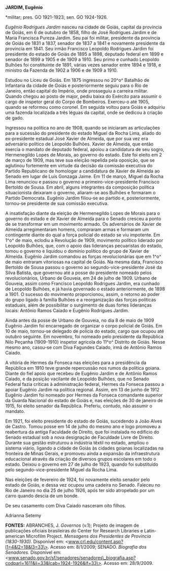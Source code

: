 **JARDIM, Eugênio**

\*militar; pres. GO 1921-1923; sen. GO 1924-1926.

*Eugênio Rodrigues Jardim* nasceu na cidade de Goiás, capital da
província de Goiás, em 6 de outubro de 1858, filho de José Rodrigues
Jardim e de Maria Francisca Pureza Jardim. Seu pai foi militar,
presidente da província de Goiás de 1831 a 1837, senador de 1837 a 1841
e novamente presidente da província em 1841. Seu irmão Francisco
Leopoldo Rodrigues Jardim foi presidente do estado de Goiás de 1895 a
1898, deputado federal em 1899 e senador de 1899 a 1905 e de 1909 a
1910. Seu primo e cunhado Leopoldo Bulhões foi constituinte de 1891,
várias vezes senador entre 1894 e 1918, e ministro da Fazenda de 1902 a
1906 e de 1909 a 1910.

Estudou no Liceu de Goiás. Em 1875 ingressou no 20^o^ Batalhão de
Infantaria da cidade de Goiás e posteriormente seguiu para o Rio de
Janeiro, então capital do Império, onde prosseguiu a carreira militar.
Quando chegou ao posto de major, pediu baixa do Exército para assumir o
cargo de inspetor geral do Corpo de Bombeiros. Exerceu-o até 1905,
quando se reformou como coronel. Em seguida voltou para Goiás e adquiriu
uma fazenda localizada a três léguas da capital, onde se dedicou à
criação de gado.

Ingressou na política no ano de 1908, quando se iniciaram as
articulações para a sucessão do presidente do estado Miguel da Rocha
Lima, aliado do ex-presidente estadual José Xavier de Almeida, que por
sua vez era adversário político de Leopoldo Bulhões. Xavier de Almeida,
que então exercia o mandato de deputado federal, apoiou a candidatura de
seu sogro, Hermenegildo Lopes de Morais, ao governo do estado. Este foi
eleito em 2 de março de 1909, mas teve sua eleição repelida pela
oposição, que se aglutinou fortemente em virtude da decisão da comissão
executiva do Partido Republicano de homologar a candidatura de Xavier de
Almeida ao Senado em lugar de Luís Gonzaga Jaime. Em 11 de março, Miguel
da Rocha Lima renunciou e passou o governo a primeiro-vice-presidente
Francisco Bertoldo de Sousa. Em abril, alguns integrantes da composição
política situacionista deixaram o governo, aliaram-se aos Bulhões e
formaram o Partido Democrata. Eugênio Jardim filiou-se ao partido e,
posteriormente, tornou-se presidente de sua comissão executiva.

A insatisfação diante da eleição de Hermenegildo Lopes de Morais para o
governo do estado e de Xavier de Almeida para o Senado cresceu a ponto
de se transformar em um movimento armado. Os adversários de Xavier de
Almeida arregimentaram homens, compraram armas e formaram um contingente
diante do qual a força policial do estado se viu impotente. Em 1^o^ de
maio, eclodiu a Revolução de 1909, movimento político liderado por
Leopoldo Bulhões, que, com o apoio das lideranças pecuaristas do estado,
tomou o governo e liquidou o domínio político do grupo de Xavier de
Almeida. Eugênio Jardim comandou as forças revolucionárias que em 1^o^
de maio entraram vitoriosas na capital de Goiás. Na mesma data,
Francisco Bertoldo de Sousa passou o governo ao segundo-vice-presidente
José da Silva Batista, que governou até a posse do presidente nomeado
pelos revolucionários, Urbano de Gouveia, em 24 de julho de 1909. Urbano
de Gouveia, assim como Francisco Leopoldo Rodrigues Jardim, era cunhado
de Leopoldo Bulhões, e já havia governado o estado anteriormente, de
1898 a 1901. O sucesso do movimento proporcionou, assim, o retorno ao
poder do grupo ligado à família Bulhões e a reorganização das forças
políticas estaduais, além de possibilitar o surgimento de duas fortes
lideranças locais: Antônio Ramos Caiado e Eugênio Rodrigues Jardim.

Ainda antes da posse de Urbano de Gouveia, no dia 8 de maio de 1909
Eugênio Jardim foi encarregado de organizar o corpo policial de Goiás.
Em 10 de maio, tornou-se delegado de polícia do estado, cargo que ocupou
até outubro seguinte. Em novembro, foi nomeado pelo presidente da
República Nilo Peçanha (1909-1910) inspetor agrícola do 11^o^ Distrito
de Goiás. Nesse mesmo ano, casou-se com Diva Fagundes Caiado, irmã de
Antônio Ramos Caiado.

A vitória de Hermes da Fonseca nas eleições para a presidência da
República em 1910 teve grande repercussão nos rumos da política goiana.
Diante do fiel apoio que recebeu de Eugênio Jardim e de Antônio Ramos
Caiado, e da posição vacilante de Leopoldo Bulhões, que no Senado
Federal fazia críticas à administração federal, Hermes da Fonseca passou
a apoiar Eugênio Jardim na política regional. Assim, em 13 de junho de
1912 Eugênio Jardim foi nomeado por Hermes da Fonseca comandante
superior da Guarda Nacional do estado de Goiás e, nas eleições de 30 de
janeiro de 1915, foi eleito senador da República. Preferiu, contudo, não
assumir o mandato.

Em 1921, foi eleito presidente do estado de Goiás, sucedendo a João
Alves de Castro. Tomou posse em 14 de julho do mesmo ano e logo promoveu
a reabertura da antiga Faculdade de Direito, que foi instalada no
edifício do Senado estadual sob a nova designação de Faculdade Livre de
Direito. Durante sua gestão estruturou a indústria têxtil no estado,
ampliou o sistema viário, ligando a cidade de Goiás às cidades goianas
localizadas na fronteira de Minas Gerais, e promoveu ainda a expansão da
infraestrutura educacional através da criação de diversos grupos
escolares em todo o estado. Deixou o governo em 27 de julho de 1923,
quando foi substituído pelo segundo-vice-presidente Miguel da Rocha
Lima.

Nas eleições de fevereiro de 1924, foi novamente eleito senador pelo
estado de Goiás, e dessa vez ocupou uma cadeira no Senado. Faleceu no
Rio de Janeiro no dia 25 de julho 1926, após ter sido atropelado por um
carro quando descia de um bonde.

De seu casamento com Diva Caiado nasceram oito filhos.

Adrianna Setemy

**FONTES:** ABRANCHES, J. *Governos* (v.1); Projeto de imagem de
publicações oficiais brasileiras do Center for Research Libraries e
Latin-american Microfilm Project. *Mensagens dos Presidentes de
Província (1830-1930).* Disponível em:
\<www.crl.edu/content.asp?l1=4&l2=18&l3=33\>. Acesso em: 8/1/2009;
SENADO. *Biografia dos Senadores.* Disponível em:
\<www.senado.gov.br/sf/senadores/senadores\_biografia.asp?codparl=1611&li=33&lcab=1924-1926&lf=33\>.
Acesso em: 28/9/2009.
